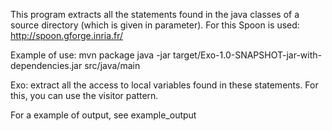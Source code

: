 This program extracts all the statements found in the java classes of a source directory (which is given in parameter).
For this Spoon is used:  http://spoon.gforge.inria.fr/

Example of use:
mvn package
java -jar target/Exo-1.0-SNAPSHOT-jar-with-dependencies.jar src/java/main


Exo:
extract all the access to local variables found in these statements. For this, you can use the visitor pattern.

For a example of output, see example_output